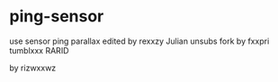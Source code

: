 # ping-sensor
use sensor ping parallax
edited by rexxzy
Julian
unsubs
fork by fxxpri
tumblxxx
RARID





by rizwxxwz
